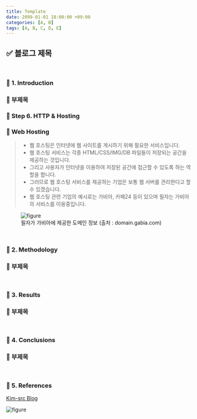 ```yaml
---
title: Template
date: 2099-01-01 18:00:00 +09:00
categories: [A, B]
tags: [A, B, C, D, E]
---
```


<!-- 2099-01-01 글 작성 시작; 2099-01-01 페이지 호출 완료 -->
## ✅ 블로그 제목

<br>

### 🔔 1. Introduction
### 📌 부제목

### 🔔 Step 6. HTTP & Hosting
### 📌 Web Hosting
> - 웹 호스팅은 인터넷에 웹 사이트를 게시하기 위해 필요한 서비스입니다.
> - 웹 호스팅 서비스는 각종 HTML/CSS/IMG/DB 파일들이 저장되는 공간을 제공하는 것입니다.
> - 그리고 사용자가 인터넷을 이용하여 저장된 공간에 접근할 수 있도록 하는 역할을 합니다.
> - 그러므로 웹 호스팅 서비스를 제공하는 기업은 보통 웹 서버를 관리한다고 할 수 있겠습니다.
> - 웹 호스팅 관련 기업의 예시로는 가비아, 카페24 등이 있으며 필자는 가비아의 서비스를 이용중입니다.

<figure>
    <img src="https://github.com/Kim-src/Images/assets/150884526/f8d53920-3c5f-45eb-9400-e325371a5ee4" class="img" alt="figure">
    <figcaption>필자가 가비아에 제공한 도메인 정보 (출처 : domain.gabia.com)</figcaption>
</figure>

<br>

### 🔔 2. Methodology
### 📌 부제목

<br>

### 🔔 3. Results
### 📌 부제목

<br>

### 🔔 4. Conclusions
### 📌 부제목

<br>

### 🎁 5. References

<a href="https://kim-src.github.io/">Kim-src Blog</a>

<img src="https://github.com/Kim-src/Images/assets/150884526/9ba1ebbb-a79c-4e4c-a5f6-2149bb301cd8" class="img" alt="figure">

<br>
<br>
<br>
